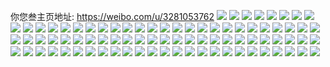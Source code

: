 你您叁主页地址: https://weibo.com/u/3281053762 
![](https://wx4.sinaimg.cn/mw2000/c390e842ly1h96mumqutfj22c0340kjm.jpg) 
![](https://wx4.sinaimg.cn/mw2000/c390e842ly1h95jkz2j5qj24tc2pk7wm.jpg) 
![](https://wx4.sinaimg.cn/mw2000/c390e842ly1h95jj5bzh0j24tc2pkb2d.jpg) 
![](https://wx4.sinaimg.cn/mw2000/c390e842ly1h95jj3sz1hj24tc2pk1l1.jpg) 
![](https://wx4.sinaimg.cn/mw2000/c390e842ly1h95jk9zxhjj24tc2pkkjp.jpg) 
![](https://wx4.sinaimg.cn/mw2000/c390e842ly1h95jjaet88j22pk4tcb2c.jpg) 
![](https://wx4.sinaimg.cn/mw2000/c390e842ly1h95jj6uunlj22pk4tchdw.jpg) 
![](https://wx4.sinaimg.cn/mw2000/c390e842ly1h95jj8tm0zj22pk4tc7wk.jpg) 
![](https://wx4.sinaimg.cn/mw2000/c390e842ly1h95jjblw4zj22pk4tcx6r.jpg) 
![](https://wx4.sinaimg.cn/mw2000/c390e842ly1h95jjcvahdj24tc2pkhdx.jpg) 
![](https://wx4.sinaimg.cn/mw2000/c390e842ly1h95jehv3yyj22pk4tchdv.jpg) 
![](https://wx4.sinaimg.cn/mw2000/c390e842ly1h95jekt2g0j22pk4tchdv.jpg) 
![](https://wx4.sinaimg.cn/mw2000/c390e842ly1h95jf2t5zkj22pk4tcb2c.jpg) 
![](https://wx4.sinaimg.cn/mw2000/c390e842ly1h95je6wpeej22pk4tcx6s.jpg) 
![](https://wx4.sinaimg.cn/mw2000/c390e842ly1h95je966adj22pk4tc7wn.jpg) 
![](https://wx4.sinaimg.cn/mw2000/c390e842ly1h95jeglbvoj22pk4tce85.jpg) 
![](https://wx4.sinaimg.cn/mw2000/c390e842ly1h95jeje6r4j22pk4tcx6q.jpg) 
![](https://wx4.sinaimg.cn/mw2000/c390e842ly1h95je56nfaj22c0340npe.jpg) 
![](https://wx4.sinaimg.cn/mw2000/c390e842ly1h95jeavf75j22pk4tc7wm.jpg) 
![](https://wx4.sinaimg.cn/mw2000/c390e842ly1h95jeu058nj22pk4tckjp.jpg) 
![](https://wx4.sinaimg.cn/mw2000/c390e842ly1h95jeew4jij22pk4tcu10.jpg) 
![](https://wx4.sinaimg.cn/mw2000/c390e842ly1h95jecj0n4j22pk4tcu13.jpg) 
![](https://wx4.sinaimg.cn/mw2000/c390e842ly1h95jes90c7j22pk4tcb2e.jpg) 
![](https://wx4.sinaimg.cn/mw2000/c390e842ly1h95jemqhszj22pk4tcx6s.jpg) 
![](https://wx4.sinaimg.cn/mw2000/c390e842ly1h95j9kpi5jj221z2qmqv6.jpg) 
![](https://wx4.sinaimg.cn/mw2000/c390e842ly1h95j9li2egj221k2q3npe.jpg) 
![](https://wx4.sinaimg.cn/mw2000/c390e842ly1h95j9s1937j22c0340x6r.jpg) 
![](https://wx4.sinaimg.cn/mw2000/c390e842ly1h95j9qgmi5j22c03407wi.jpg) 
![](https://wx4.sinaimg.cn/mw2000/c390e842ly1h95j9oa66vj22c0340x6q.jpg) 
![](https://wx4.sinaimg.cn/mw2000/c390e842ly1h95j9pcd6mj22c0340b2a.jpg) 
![](https://wx4.sinaimg.cn/mw2000/c390e842ly1h95j9mf61nj223i2soqv6.jpg) 
![](https://wx4.sinaimg.cn/mw2000/c390e842ly1h95j9nd32sj223s2t1qv6.jpg) 
![](https://wx4.sinaimg.cn/mw2000/c390e842ly1h94utgq2kvj22c0340npe.jpg) 
![](https://wx4.sinaimg.cn/mw2000/c390e842ly1h94utigpnrj22c0340qv6.jpg) 
![](https://wx4.sinaimg.cn/mw2000/c390e842ly1h94aejy98aj21hb0u07du.jpg) 
![](https://wx4.sinaimg.cn/mw2000/c390e842ly1h94aaanfyxj20u01hc7ev.jpg) 
![](https://wx4.sinaimg.cn/mw2000/c390e842ly1h94aekhrz6j20u01hbwon.jpg) 
![](https://wx4.sinaimg.cn/mw2000/c390e842ly1h94ak0r4fej20u01hcdpb.jpg) 
![](https://wx4.sinaimg.cn/mw2000/c390e842ly1h94aaayypyj20u01hcqca.jpg) 
![](https://wx4.sinaimg.cn/mw2000/c390e842ly1h94aim0522j20u01hcqc5.jpg) 
![](https://wx4.sinaimg.cn/mw2000/c390e842ly1h94aekb0raj20u01hbn41.jpg) 
![](https://wx4.sinaimg.cn/mw2000/c390e842ly1h94aabwjd2j20u01hcgsf.jpg) 
![](https://wx4.sinaimg.cn/mw2000/c390e842ly1h94aek4f98j20u01hbtiw.jpg) 
![](https://wx4.sinaimg.cn/mw2000/c390e842ly1h93p1xq09ej21zn2nje82.jpg) 
![](https://wx4.sinaimg.cn/mw2000/c390e842ly1h92fvy6n34j20u00xp79g.jpg) 
![](https://wx4.sinaimg.cn/mw2000/c390e842ly1h92fvxgx7pj20u00xpjwu.jpg) 
![](https://wx4.sinaimg.cn/mw2000/c390e842ly1h92fvxuttbj20u00xp77p.jpg) 
![](https://wx4.sinaimg.cn/mw2000/c390e842ly1h92f7h8z64j20u01hcqgj.jpg) 
![](https://wx4.sinaimg.cn/mw2000/c390e842ly1h92f7g9q98j20u01hcnfv.jpg) 
![](https://wx4.sinaimg.cn/mw2000/c390e842ly1h92f7vrj4aj20u01hbndm.jpg) 
![](https://wx4.sinaimg.cn/mw2000/c390e842ly1h92f972jpqj20u01haqhy.jpg) 
![](https://wx4.sinaimg.cn/mw2000/c390e842ly1h92fy5m5woj20u01hativ.jpg) 
![](https://wx4.sinaimg.cn/mw2000/c390e842ly1h92f2upc45j20u01hbwpu.jpg) 
![](https://wx4.sinaimg.cn/mw2000/c390e842ly1h90875ad5aj20u00u0tb6.jpg) 
![](https://wx4.sinaimg.cn/mw2000/c390e842ly1h8yw4c4p5oj20u0140n57.jpg) 
![](https://wx4.sinaimg.cn/mw2000/c390e842ly1h8yw4cejl3j20u0140dnv.jpg) 
![](https://wx4.sinaimg.cn/mw2000/c390e842ly1h8xkuqz67fj20u01sywm5.jpg) 
![](https://wx4.sinaimg.cn/mw2000/c390e842ly1h8xjy88527j20u0140n3v.jpg) 
![](https://wx4.sinaimg.cn/mw2000/c390e842ly1h8v06xbpyhj21l72tnhdt.jpg) 
![](https://wx4.sinaimg.cn/mw2000/c390e842ly1h8v06s93uhj230i3uwb2c.jpg) 
![](https://wx4.sinaimg.cn/mw2000/c390e842ly1h8v09w0dldj23fk3uwnpi.jpg) 
![](https://wx4.sinaimg.cn/mw2000/c390e842ly1h8v06ujtlyj22w63uwnph.jpg) 
![](https://wx4.sinaimg.cn/mw2000/c390e842ly1h8v06wdhpkj22bu3uw7wl.jpg) 
![](https://wx4.sinaimg.cn/mw2000/c390e842ly1h8v06q1993j21t137ke82.jpg) 
![](https://wx4.sinaimg.cn/mw2000/c390e842ly1h8sz47ugk6j20wi1yc4o9.jpg) 
![](https://wx4.sinaimg.cn/mw2000/c390e842ly1h8pk10wfidj20u01hcgxv.jpg) 
![](https://wx4.sinaimg.cn/mw2000/c390e842ly1h8pk10l1woj20u01hatqb.jpg) 
![](https://wx4.sinaimg.cn/mw2000/c390e842ly1h8pk1b0ilaj20u01hbk1b.jpg) 
![](https://wx4.sinaimg.cn/mw2000/c390e842ly1h8uhnt7zxrj20u01hbk3f.jpg) 
![](https://wx4.sinaimg.cn/mw2000/c390e842ly1h8oe2nz2l8j22f337knpd.jpg) 
![](https://wx4.sinaimg.cn/mw2000/c390e842ly1h8oe2kobbgj21pr0xrgwh.jpg) 
![](https://wx4.sinaimg.cn/mw2000/c390e842ly1h8kz11bkogj22pk4obnpf.jpg) 
![](https://wx4.sinaimg.cn/mw2000/c390e842ly1h8kz12bmivj23le20ue82.jpg) 
![](https://wx4.sinaimg.cn/mw2000/c390e842ly1h8kz161joaj22pk4tc1l0.jpg) 
![](https://wx4.sinaimg.cn/mw2000/c390e842ly1h8kz12z6flj21m22v5x6p.jpg) 
![](https://wx4.sinaimg.cn/mw2000/c390e842ly1h8kz13pu1zj21jo2qwe81.jpg) 
![](https://wx4.sinaimg.cn/mw2000/c390e842ly1h8kz0ze3ydj21cf2e11kx.jpg) 
![](https://wx4.sinaimg.cn/mw2000/c390e842ly1h8jnjn5b3nj21161v717n.jpg) 
![](https://wx4.sinaimg.cn/mw2000/c390e842ly1h8jnjpwstqj20xu1o37pl.jpg) 
![](https://wx4.sinaimg.cn/mw2000/c390e842ly1h8jnjkgp0xj21t137khdv.jpg) 
![](https://wx4.sinaimg.cn/mw2000/c390e842ly1h8jnjnm7vyj21lx2wr7un.jpg) 
![](https://wx4.sinaimg.cn/mw2000/c390e842ly1h8jnjt5bg9j21gq2nyb2a.jpg) 
![](https://wx4.sinaimg.cn/mw2000/c390e842ly1h8jnjtpgsbj21101tq7mx.jpg) 
